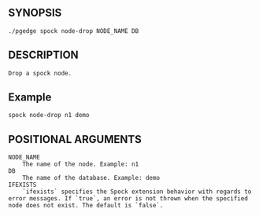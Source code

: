 ## SYNOPSIS
`./pgedge spock node-drop NODE_NAME DB`
 
## DESCRIPTION
    Drop a spock node. 

## Example 
`spock node-drop n1 demo`
 
## POSITIONAL ARGUMENTS
    NODE_NAME
        The name of the node. Example: n1
    DB
        The name of the database. Example: demo
    IFEXISTS
        `ifexists` specifies the Spock extension behavior with regards to error messages. If `true`, an error is not thrown when the specified node does not exist. The default is `false`.
